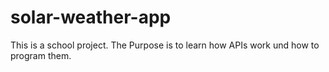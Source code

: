 # solar-weather-app
This is a school project. The Purpose is to learn how APIs work und how to program them. 
